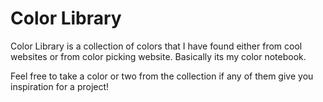 # Color Library

Color Library is a collection of colors that I have found either from cool websites or from color picking website. Basically its my color notebook.

Feel free to take a color or two from the collection if any of them give you inspiration for a project!